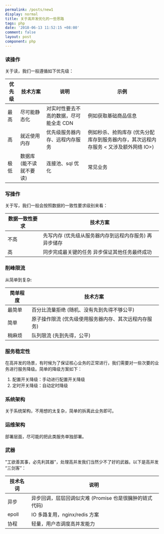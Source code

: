 ```yaml
---
permalink: /posts/new1
display: normal
title: 关于高并发优化的一些思路
tags: php
date: '2018-06-13 11:52:15 +08:00'
comment: false
layout: post
component: php
---
```

### 读操作

关于读，我们一般遵循如下优先级：

| 优先级 | 技术方案                | 说明                                   | 示例                                                         |
| ------ | ----------------------- | -------------------------------------- | ------------------------------------------------------------ |
| 最高   | 尽可能静态化            | 对实时性要去不高的数据，尽可能全走 CDN | 例如获取基础商品信息                                         |
| 高     | 就近使用内存            | 优先级服务器内存、远程内存服务         | 例如秒杀、抢购库存 (优先分配库存到服务器内存，其次远程内存服务 < 又涉及额外网络 IO>) |
| 极低   | 数据库 (能不读就不要读) | 连接池、sql 优化                       | 常见业务                                                     |

### 写操作

关于写，我们一般会按照数据的一致性要求级别来看：

| 数据一致性要求 | 技术方案                                               |
| -------------- | ------------------------------------------------------ |
| 不高           | 先写内存 (优先级从服务器内存到远程内存服务) 再异步储存 |
| 高             | 同步完成最关键的任务 异步保证其他任务最终成功          |

### 削峰限流

从简单到复杂:

| 简单程度 | 技术方案                                              |
| -------- | ----------------------------------------------------- |
| 最简单   | 百分比流量拒绝 (随机、没有先到先得不够公平)           |
| 简单     | 原子操作限流 (优先级使用服务器内存、其次远程内存服务) |
| 稍麻烦   | 队列限流 (先到先得，公平)                             |

### 服务稳定性

在高并发的场景，有时候为了保证核心业务的正常进行，我们需要对一些次要的业务进行服务降级。简单的降级方案如下：

1.  配置开关降级：手动进行配置开关降级
2.  定时开关降级：自动定时降级

### 系统架构

关于系统架构，不用想的太复杂，简单的拆离此业务即可。

### 运维架构

部署层面，尽可能的把此类服务单独部署。

### 武器

"工欲善其事，必先利其器"，处理高并发我们当然少不了好的武器。以下是高并发 “三剑客”：

| 技术名词 | 说明                                                    |
| -------- | ------------------------------------------------------- |
| 异步     | 异步回调，层层回调似灾难 (Promise 也是很臃肿的链式代码) |
| epoll    | IO 多路复用，nginx/redis 方案                           |
| 协程     | 轻量，用户态调度高并发能力                              |

